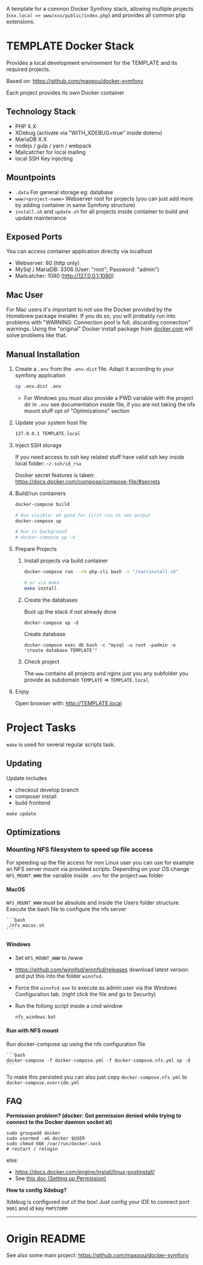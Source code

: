 A template for a common Docker Symfony stack, allowing multiple projects (`xxx.local => www/xxx/public/index.php`) and provides all common php extensions.

# TEMPLATE Docker Stack

Provides a local development environment for the TEMPLATE and its required projects.

Based on: <https://github.com/maxpou/docker-symfony>

Each project provides its own Docker container

## Technology Stack

 - PHP X.X
 - XDebug (activate via "WITH_XDEBUG=true" inside dotenv)
 - MariaDB X.X
 - nodejs / gulp / yarn / webpack
 - Mailcatcher for local mailing
 - local SSH Key injecting
 
## Mountpoints
 
 - `.data` For general storage eg: database
 - `www/<project-name>` Webserver root for projects (you can just add more by adding container in same Symfony structure) 
 - `install.sh` and `update.sh` for all projects inside container to build and update maintenance 

## Exposed Ports
 
 You can access container application directly via localhost
 
 - Webserver: 80 (http only)
 - MySql / MariaDB: 3306 (User: "root"; Password: "admin")
 - Mailcatcher: 1080 (<http://127.0.0.1:1080>)
 
## Mac User

For Mac users it's important to not use the Docker provided by the Homebrew package installer. If you do so, you will probably run into problems with "WARNING: Connection pool is full, discarding connection" warnings. Using the "original" Docker install package from [docker.com](https://www.docker.com) will solve problems like that.

## Manual Installation

1. Create a `.env` from the `.env.dist` file. Adapt it according to your symfony application

    ```bash
    cp .env.dist .env
    ```
    
    * For Windows you must also provide a PWD variable with the project dir in `.env` see documentation inside file, if you are not taking the nfs mount stuff opt of "Optimizations" section

2. Update your system host file

    ```bash
    127.0.0.1 TEMPLATE.local
    ```

3. Inject SSH storage

    If you need access to ssh key related stuff have valid ssh key inside local folder: `~/.ssh/id_rsa`
    
    Docker secret features is taken: https://docs.docker.com/compose/compose-file/#secrets
   
4. Build/run containers

    ```bash
   docker-compose build
    
   # Run visible; eh good for first run to see output
   docker-compose up
    
   # Run in background
   # docker-compose up -d
    ```

5. Prepare Projects
    1. Install projects via build container

        ```bash
        docker-compose run --rm php-cli bash -c "/var/install.sh"
       
        # or via make
        make install
        ```
 
    2. Create the databases
    
        Boot up the stack if not already done
    
        ```
        docker-compose up -d
        ```
       
        Create database
        
        ```
        docker-compose exec db bash -c "mysql -u root -padmin -e 'create database TEMPLATE'"
        ```
       
    3. Check project
        
        The `www` contains all projects and nginx just you any subfolder you provide as subdomain `TEMPLATE` => `TEMPLATE.local`.
    
6. Enjoy
  
    Open browser with: <http://TEMPLATE.local>


# Project Tasks

`make` is used for several regular scripts task.

## Updating

Update includes

 - checkout develop branch
 - composer install
 - build frontend

```
make update
```
        
## Optimizations

### Mounting NFS filesystem to speed up file access

For speeding up the file access for non Linux user you can use for example an NFS server mount via provided scripts.
Depending on your OS change `NFS_MOUNT_WWW` the variable inside `.env` for the project `www` folder

#### MacOS 

`NFS_MOUNT_WWW` must be absolute and inside the Users folder structure. Execute the bash file to configure the nfs server
    
    ```bash
    ./nfs_macos.sh
    ```
   
#### Windows 

 - Set `NFS_MOUNT_WWW` to /www
 - <https://github.com/winnfsd/winnfsd/releases> download latest version and put this into the folder `winnfsd`.
 - Force the `winnfsd.exe` to execute as admin user via the Windows Configuration tab. (right click the file and go to Security)
 - Run the follong script inside a cmd window
 
    ```bash
    nfs_windows.bat
    ```
    
#### Run with NFS mount 

Run docker-compose up using the nfs configuration file

    ```bash
    docker-compose -f docker-compose.yml -f docker-compose.nfs.yml up -d
    ```    

To make this persisted you can also just copy `docker-compose.nfs.yml` to `docker-compose.override.yml`

## FAQ

**Permission problem? (docker: Got permission denied while trying to connect to the Docker daemon socket at)**

```
sudo groupadd docker
sudo usermod -aG docker $USER
sudo chmod 666 /var/run/docker.sock
# restart / relogin 
```

else:

 - https://docs.docker.com/engine/install/linux-postinstall/ 
 - See [this doc (Setting up Permission)](http://symfony.com/doc/current/book/installation.html#checking-symfony-application-configuration-and-setup)

**How to config Xdebug?**

Xdebug is configured out of the box!
Just config your IDE to connect port  `9001` and id key `PHPSTORM`

-------------

# Origin README

See also some main project: <https://github.com/maxpou/docker-symfony>